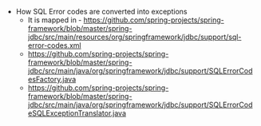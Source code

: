 * How SQL Error codes are converted into exceptions
  * It is mapped in - https://github.com/spring-projects/spring-framework/blob/master/spring-jdbc/src/main/resources/org/springframework/jdbc/support/sql-error-codes.xml
  * https://github.com/spring-projects/spring-framework/blob/master/spring-jdbc/src/main/java/org/springframework/jdbc/support/SQLErrorCodesFactory.java
  * https://github.com/spring-projects/spring-framework/blob/master/spring-jdbc/src/main/java/org/springframework/jdbc/support/SQLErrorCodeSQLExceptionTranslator.java